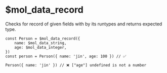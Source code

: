 # $mol_data_record

Checks for record of given fields with by its runtypes and returns expected type.

	const Person = $mol_data_record({
		name: $mol_data_string,
		age: $mol_data_integer,
	})
	const person = Person({ name: 'jin', age: 100 }) // ✅
	
	Person({ name: 'jin' }) // ❌ ["age"] undefined is not a number
